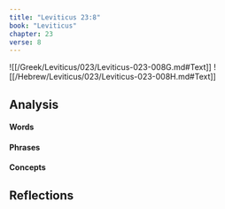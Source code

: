 ```yaml
---
title: "Leviticus 23:8"
book: "Leviticus"
chapter: 23
verse: 8
---
```

![[/Greek/Leviticus/023/Leviticus-023-008G.md#Text]]
![[/Hebrew/Leviticus/023/Leviticus-023-008H.md#Text]]

## Analysis

#### Words

#### Phrases

#### Concepts

## Reflections
